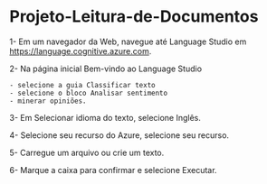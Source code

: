 # Projeto-Leitura-de-Documentos

1- Em um navegador da Web, navegue até Language Studio em https://language.cognitive.azure.com.

2- Na página inicial Bem-vindo ao Language Studio

    - selecione a guia Classificar texto 
    - selecione o bloco Analisar sentimento 
    - minerar opiniões.
    
3- Em Selecionar idioma do texto, selecione Inglês.

4- Selecione seu recurso do Azure, selecione seu recurso.

5- Carregue um arquivo ou crie um texto.

6- Marque a caixa para confirmar e selecione Executar.
